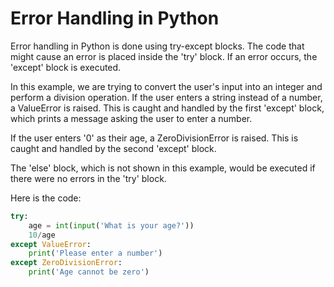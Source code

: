 # Error Handling in Python

Error handling in Python is done using try-except blocks. The code that might cause an error is placed inside the 'try' block. If an error occurs, the 'except' block is executed. 

In this example, we are trying to convert the user's input into an integer and perform a division operation. If the user enters a string instead of a number, a ValueError is raised. This is caught and handled by the first 'except' block, which prints a message asking the user to enter a number.

If the user enters '0' as their age, a ZeroDivisionError is raised. This is caught and handled by the second 'except' block.

The 'else' block, which is not shown in this example, would be executed if there were no errors in the 'try' block.

Here is the code:

```python
try:
    age = int(input('What is your age?'))
    10/age
except ValueError:
    print('Please enter a number')
except ZeroDivisionError:
    print('Age cannot be zero')
```